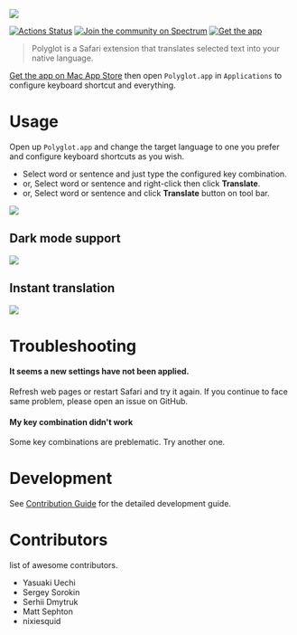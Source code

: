 ![](https://github.com/uetchy/Polyglot/blob/gh-pages/assets/github-header.png?raw=true)

[![Actions Status](https://wdp9fww0r9.execute-api.us-west-2.amazonaws.com/production/badge/uetchy/Polyglot)](https://wdp9fww0r9.execute-api.us-west-2.amazonaws.com/production/results/uetchy/Polyglot) [![Join the community on Spectrum](https://withspectrum.github.io/badge/badge.svg)](https://spectrum.chat/polyglot) [![Get the app](https://img.shields.io/badge/download-Mac%20App%20Store-informational.svg)](https://apps.apple.com/jp/app/polyglot/id1471801525?l=en&mt=12)

> Polyglot is a Safari extension that translates selected text into your native language.

[Get the app on Mac App Store](https://apps.apple.com/jp/app/polyglot/id1471801525?l=en&mt=12)
then open `Polyglot.app` in `Applications` to configure keyboard shortcut and everything.

# Usage

Open up `Polyglot.app` and change the target
language to one you prefer and configure keyboard shortcuts as you wish.

- Select word or sentence and just type the configured key combination.
- or, Select word or sentence and right-click then click **Translate**.
- or, Select word or sentence and click **Translate** button on tool bar.

![](https://github.com/uetchy/Polyglot/blob/gh-pages/assets/introduction.gif?raw=true)

## Dark mode support

![](https://github.com/uetchy/Polyglot/blob/gh-pages/assets/dark-mode.gif?raw=true)

## Instant translation

![](https://github.com/uetchy/Polyglot/blob/gh-pages/assets/instant-translation.gif?raw=true)

# Troubleshooting

#### It seems a new settings have not been applied.

Refresh web pages or restart Safari and try it again. If you continue to face
same problem, please open an issue on GitHub.

#### My key combination didn't work

Some key combinations are preblematic. Try another one.

# Development

See [Contribution Guide](https://github.com/uetchy/Polyglot/blob/master/CONTRIBUTING.md) for the detailed development guide.

# Contributors

list of awesome contributors.

- Yasuaki Uechi
- Sergey Sorokin
- Serhii Dmytruk
- Matt Sephton
- nixiesquid
